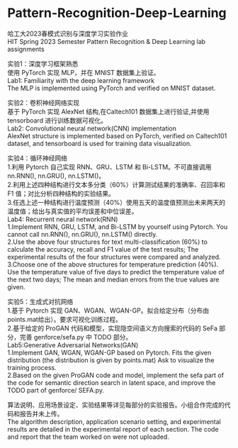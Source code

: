 # Pattern-Recognition-Deep-Learning  
哈工大2023春模式识别与深度学习实验作业  
HIT Spring 2023 Semester Pattern Recognition & Deep Learning lab assignments  
  
  
实验1：深度学习框架熟悉  
使用 PyTorch 实现 MLP，并在 MNIST 数据集上验证。  
Lab1: Familiarity with the deep learning framework  
The MLP is implemented using PyTorch and verified on MNIST dataset.  

  
实验2：卷积神经网络实现  
基于 PyTorch 实现 AlexNet 结构,在Caltech101 数据集上进行验证,并使用tensorboard 进行训练数据可视化。  
Lab2: Convolutional neural network(CNN) implementation  
AlexNet structure is implemented based on PyTorch, verified on Caltech101 dataset, and tensorboard is used for training data visualization.    

  
实验4：循环神经网络  
1.利用 Pytorch 自己实现 RNN、GRU、LSTM 和 Bi-LSTM。不可直接调用nn.RNN(), nn.GRU(), nn.LSTM()。  
2.利用上述四种结构进行文本多分类（60%）计算测试结果的准确率、召回率和 F1 值；对比分析四种结构的实验结果。  
3.任选上述一种结构进行温度预测（40%）使用五天的温度值预测出未来两天的温度值；给出与真实值的平均误差和中位误差。  
Lab4: Recurrent neural network(RNN)  
1.Implement RNN, GRU, LSTM, and Bi-LSTM by yourself using Pytorch. You cannot call nn.RNN(), nn.GRU(), nn.LSTM() directly.  
2.Use the above four structures for text multi-classification (60%) to calculate the accuracy, recall and F1 value of the test results; The experimental results of the four structures were compared and analyzed.  
3.Choose one of the above structures for temperature prediction (40%). Use the temperature value of five days to predict the temperature value of the next two days; The mean and median errors from the true values are given.  

  
实验5：生成式对抗网络  
1.基于 Pytorch 实现 GAN、WGAN、WGAN-GP。拟合给定分布（分布由 points.mat给出）。要求可视化训练过程。  
2.基于给定的 ProGAN 代码和模型，实现隐空间语义方向搜索的代码的 SeFa 部分，完善 genforce/sefa.py 中 TODO 部分。  
Lab5:Generative Adversarial Networks(GAN)  
1.Implement GAN, WGAN, WGAN-GP based on Pytorch. Fits the given distribution (the distribution is given by points.mat) Ask to visualize the training process.  
2.Based on the given ProGAN code and model, implement the sefa part of the code for semantic direction search in latent space, and improve the TODO part of genforce/ SEFA.py.  
  
  
算法说明、应用场景设定、实验结果等详见每部分的实验报告。小组合作完成的代码和报告并未上传。  
The algorithm description, application scenario setting, and experimental results are detailed in the experimental report of each section. The code and report that the team worked on were not uploaded.  
